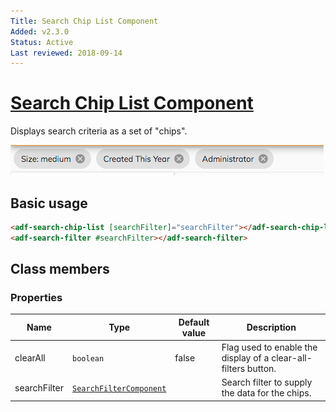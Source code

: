 ```yaml
---
Title: Search Chip List Component
Added: v2.3.0
Status: Active
Last reviewed: 2018-09-14
---
```


# [Search Chip List Component](../../../lib/content-services/src/lib/search/components/search-chip-list/search-chip-list.component.ts "Defined in search-chip-list.component.ts")

Displays search criteria as a set of "chips".

![Selected Facets](../../docassets/images/selected-facets.png)

## Basic usage

```html
<adf-search-chip-list [searchFilter]="searchFilter"></adf-search-chip-list>
<adf-search-filter #searchFilter></adf-search-filter>
```

## Class members

### Properties

| Name         | Type                                                                                    | Default value | Description                                                    |
| ------------ | --------------------------------------------------------------------------------------- | ------------- | -------------------------------------------------------------- |
| clearAll     | `boolean`                                                                               | false         | Flag used to enable the display of a clear-all-filters button. |
| searchFilter | [`SearchFilterComponent`](../../content-services/components/search-filter.component.md) |               | Search filter to supply the data for the chips.                |
